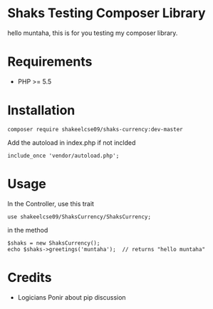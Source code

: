 Shaks Testing Composer Library
=========================

hello muntaha, this is for you testing my composer library. 


Requirements
============

* PHP >= 5.5

Installation
============

    composer require shakeelcse09/shaks-currency:dev-master

Add the autoload in index.php if not inclded

	include_once 'vendor/autoload.php';

Usage
=====

In the Controller, use this trait

    use shakeelcse09/ShaksCurrency/ShaksCurrency;
    
in the method 

    $shaks = new ShaksCurrency();
    echo $shaks->greetings('muntaha');  // returns "hello muntaha"



Credits
=======

* Logicians Ponir about pip discussion
